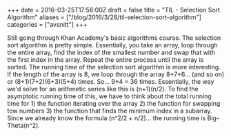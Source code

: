+++
date = 2016-03-25T17:56:00Z
draft = false
title = "TIL - Selection Sort Algorithm"
aliases = ["/blog/2016/3/28/til-selection-sort-algorithm"]
categories = ["avsnitt"]
+++

Still going through Khan Academy's basic algorithms course.
The selection sort algorithm is pretty simple. Essentially, you take an array, loop through the entire array, find the index of the smallest number and swap that with the first index in the array. Repeat the entire process until the array is sorted.
The running time of the selection sort algorithm is more interesting. If the length of the array is 8, we loop through the array 8+7+6... (and so on) or (8+1)(7+2)(6+3)(5+4) times. So... 9*4 = 36 times. Essentially, the way we'd solve for an arithmetic series like this is (n+1)(n/2).
To find the asymptotic running time of this, we have to think about the total running time for 1) the function iterating over the array 2) the function for swapping tow numbers 3) the function that finds the minimum index in a subarray. Since we already know the formula (n^2/2 + n/2)... the running time is Big-Theta(n^2).
 

